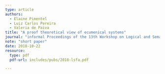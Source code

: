 ```yaml
---
type: article
authors:
  - Elaine Pimentel
  - Luiz Carlos Pereira
  - Valeria de Paiva
title: "A proof theoretical view of ecumenical systems"
journal: "informal Proceedings of the 13th Workshop on Logical and Semantic Frameworks with Applications (LSFA 2018)"
note: "short paper"
date: 2018-10-22
resource:
  type: pdf
  pdf-url: includes/pubs/2018-lsfa.pdf

---
```

